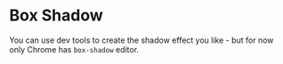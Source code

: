 # Box Shadow

You can use dev tools to create the shadow effect you like - but for now only Chrome has `box-shadow` editor.